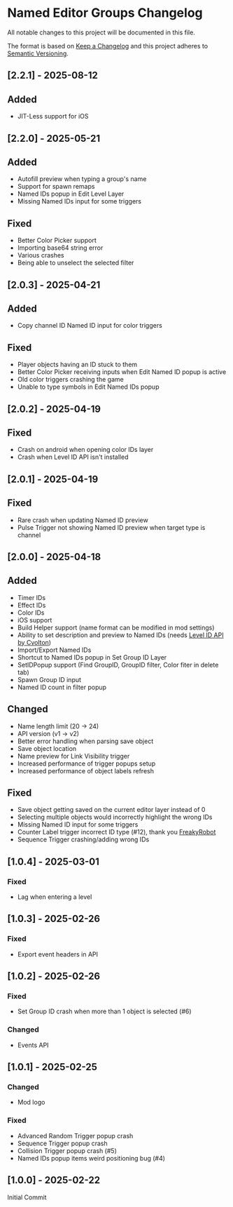 # Named Editor Groups Changelog

All notable changes to this project will be documented in this file.

The format is based on [Keep a Changelog](http://keepachangelog.com/)
and this project adheres to [Semantic Versioning](http://semver.org/).

## [2.2.1] - 2025-08-12

## Added

- JIT-Less support for iOS

## [2.2.0] - 2025-05-21

## Added

- Autofill preview when typing a group's name
- Support for spawn remaps
- Named IDs popup in Edit Level Layer
- Missing Named IDs input for some triggers

## Fixed

- Better Color Picker support
- Importing base64 string error
- Various crashes
- Being able to unselect the selected filter

## [2.0.3] - 2025-04-21

## Added

- Copy channel ID Named ID input for color triggers

## Fixed

- Player objects having an ID stuck to them
- Better Color Picker receiving inputs when Edit Named ID popup is active
- Old color triggers crashing the game
- Unable to type symbols in Edit Named IDs popup

## [2.0.2] - 2025-04-19

## Fixed

- Crash on android when opening color IDs layer
- Crash when Level ID API isn't installed

## [2.0.1] - 2025-04-19

## Fixed

- Rare crash when updating Named ID preview
- Pulse Trigger not showing Named ID preview when target type is channel

## [2.0.0] - 2025-04-18

## Added

- Timer IDs
- Effect IDs
- Color IDs
- iOS support
- Build Helper support (name format can be modified in mod settings)
- Ability to set description and preview to Named IDs (needs [Level ID API by Cvolton](mod:cvolton.level-id-api))
- Import/Export Named IDs
- Shortcut to Named IDs popup in Set Group ID Layer
- SetIDPopup support (Find GroupID, GroupID filter, Color fiter in delete tab)
- Spawn Group ID input
- Named ID count in filter popup

## Changed

- Name length limit (20 -> 24)
- API version (v1 -> v2)
- Better error handling when parsing save object
- Save object location
- Name preview for Link Visibility trigger
- Increased performance of trigger popups setup
- Increased performance of object labels refresh

## Fixed

- Save object getting saved on the current editor layer instead of 0
- Selecting multiple objects would incorrectly highlight the wrong IDs
- Missing Named ID input for some triggers
- Counter Label trigger incorrect ID type (#12), thank you [FreakyRobot](https://github.com/MaSp005)
- Sequence Trigger crashing/adding wrong IDs

## [1.0.4] - 2025-03-01

### Fixed

- Lag when entering a level

## [1.0.3] - 2025-02-26

### Fixed

- Export event headers in API

## [1.0.2] - 2025-02-26

### Fixed

- Set Group ID crash when more than 1 object is selected (#6)

### Changed

- Events API

## [1.0.1] - 2025-02-25

### Changed

- Mod logo

### Fixed

- Advanced Random Trigger popup crash
- Sequence Trigger popup crash
- Collision Trigger popup crash (#5)
- Named IDs popup items weird positioning bug (#4)

## [1.0.0] - 2025-02-22

Initial Commit

